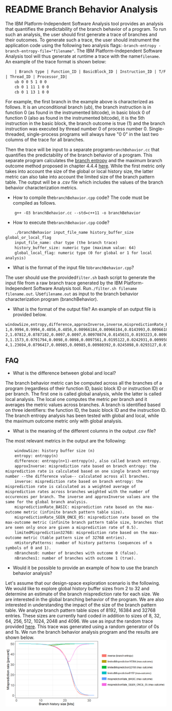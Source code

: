 # README Branch Behavior Analysis

The IBM Platform-Independent Software Analysis tool provides an analysis that quantifies the predictability of the branch behavior of a program. To run such an analysis, the user should first generate a trace of branches and their outcomes. To generate such a trace, the user should instrument the application code using the following two analysis flags:```-branch-entropy -branch-entropy-file="filename"```. The IBM Platform-Independent Software Analysis tool will thus generate at runtime a trace with the name```filename```. An example of the trace format is shown below:

```
    | Branch type | Function_ID | BasicBlock_ID | Instruction_ID | T/F | Thread_ID | Processor_ID|
    ub 0 0 5 1 0 0
    cb 0 1 11 1 0 0
    cb 0 1 13 1 0 0
```

For example, the first branch in the example above is characterized as follows. It is an unconditional branch (ub), the branch instruction is in function 0 (as found in the instrumented bitcode), in basic block 0 of function 0 (also as found in the instrumented bitcode), it is the 5th instruction in the basic block, the branch outcome is true (1) and the branch instruction was executed by thread number 0 of process number 0. Single-threaded, single-process programs will always have "0 0" in the last two columns of the trace for all branches. 

Then the trace will be input to a separate program```branchBehavior.cc``` that quantifies the predictability of the branch behavior of a program. This separate program calculates the [branch entropy](https://link.springer.com/chapter/10.1007/978-3-540-78153-0_21) and the maximum branch outcome method proposed in chapter 4.4.4 [here](https://doi.org/10.3929/ethz-b-000212482). While the first metric only takes into account the size of the global or local history size, the latter metric can also take into account the limited size of the branch pattern table. The output will be a .csv file which includes the values of the branch behavior characterization metrics. 


- How to compile the```branchBehavior.cpp``` code? The code must be compiled as follows.
```
    g++ -O3 branchBehavior.cc --std=c++11 -o branchBehavior
```

- How to execute the```branchBehavior.cpp``` code?
```
    ./branchBehavior input_file_name history_buffer_size global_or_local_flag
    input_file_name: char type (the branch trace)
    history_buffer_size: numeric type (maximum value: 64)
    global_local_flag: numeric type (0 for global or 1 for local analysis)
```

- What is the format of the input file to```branchBehavior.cpp```?

The user should use the provided```filter.sh``` bash script to generate the input file from a raw branch trace generated by the IBM Platform-Independent Software Analysis tool. Run```./filter.sh filename filename.out```. Use```filename.out``` as input to the branch behavior characterization program (branchBehavior).
    
- What is the format of the output file? An example of an output file is provided below. 
```    
windowSize,entropy,difference,approxInverse,inverse,mispredictionRate_BASIC,mispredictionRate_SEEN_ONCE_05,mispredictionRate_SEEN_FIRST_05,mispredictionRate_SEEN_ONCE_DISCARDED,mispredictionRate_SEEN_FIRST_DISCARDED,limitedMisprediction32768,limitedFractionNotStored32768,limitedMisprediction16384,limitedFractionNotStored16384,limitedMisprediction8192,limitedFractionNotStored8192,limitedMisprediction4096,limitedFractionNotStored4096,limitedMisprediction2048,limitedFractionNotStored2048,limitedMisprediction1024,limitedFractionNotStored1024,limitedMisprediction512,limitedFractionNotStored512,limitedMisprediction256,limitedFractionNotStored256,limitedMisprediction64,limitedFractionNotStored64,limitedMisprediction32,limitedFractionNotStored32,limitedMisprediction8,limitedFractionNotStored8,nHistoryPatterns,nBranches0,nBranches1,nBranchesMore
1,0.9994,0.9994,0.4856,0.4856,0.00966184,0.00966184,0.0143993,0.00966184,0.00966178,0.0144928,0,0.0144928,0,0.0144928,0,0.0144928,0,0.0144928,0,0.0144928,0,0.0144928,0,0.0144928,0,0.0144928,0,0.0144928,0,0.0144928,0,2,0,0,2
2,1.07812,0.0787182,0.0097,0.0097,0.00970874,0.0145631,0.0193223,0.00980392,0.00980388,0.0194175,0,0.0194175,0,0.0194175,0,0.0194175,0,0.0194175,0,0.0194175,0,0.0194175,0,0.0194175,0,0.0194175,0,0.0194175,0,0.0194175,0,4,0,2,2
3,1.1573,0.0791794,0.0098,0.0098,0.0097561,0.0195122,0.0242931,0.00995025,0.00995023,0.0243902,0,0.0243902,0,0.0243902,0,0.0243902,0,0.0243902,0,0.0243902,0,0.0243902,0,0.0243902,0,0.0243902,0,0.0243902,0,0.0243902,0,6,0,4,2
4,1.23694,0.0796417,0.00985,0.00985,0.00980392,0.0245098,0.0293127,0.010101,0.010101,0.0294118,0,0.0294118,0,0.0294118,0,0.0294118,0,0.0294118,0,0.0294118,0,0.0294118,0,0.0294118,0,0.0294118,0,0.0294118,0,0.0294118,0,8,0,6,2
```


## FAQ

- What is the difference between global and local? 

The branch behavior metric can be computed across all the branches of a program (regardless of their function ID, basic block ID or instruction ID) or per branch. The first one is called global analysis, while the latter is called local analysis. The local one computes the metric per branch and it averages the metric values across branches. A branch is identified based on three identifiers: the function ID, the basic block ID and the instruction ID. The branch entropy analysis has been tested with global and local, while the maximum outcome metric only with global analysis.
    
- What is the meaning of the different columns in the output .csv file? 

The most relevant metrics in the output are the following:
```
    windowSize: history buffer size (n)
    entropy: entropy(n)
    difference: entropy(n+1)-entropy(n), also called branch entropy.
    approxInverse: misprediction rate based on branch entropy: the misprediction rate is calculated based on one single branch entropy number --the difference value-- calculated across all branches.
    inverse: misprediction rate based on branch entropy: the misprediction rate is calculated as a weighted average of misprediction rates across branches weighted with the number of occurences per branch. The inverse and approxInverse values are the same for the global branch analysis.
    mispredictionRate_BASIC: misprediction rate based on the max-outcome metric (infinite branch pattern table size).   
    mispredictionRate_SEEN_ONCE_05: misprediction rate based on the max-outcome metric (infinite branch pattern table size, branches that are seen only once are given a misprediction rate of 0.5).   
    limitedMisprediction32768: misprediction rate based on the max-outcome metric (table pattern size of 32768 entries).   
    nHistoryPatterns: number of history patterns (sequences of n symbols of 0 and 1).
    nBranches0: number of branches with outcome 0 (false).
    nBranches1: number of branches with outcome 1 (true).
``` 

- Would it be possible to provide an example of how to use the branch behavior analysis?
    
Let's assume that our design-space exploration scenario is the following. We would like to explore global history buffer sizes from 2 to 32 and determine an estimate of the branch misprediction rate for each size. We are interested in the global branching behavior of the program. We are also interested in understanding the impact of the size of the branch pattern table. We analyze branch pattern table sizes of 8192, 16384 and 32768 entries. These sizes are currently hard coded in addition to sizes of 8, 32, 64, 256, 512, 1024, 2048 and 4096. We use as input the random trace provided [here](https://github.com/exabounds/ibm-pisa/blob/master/branch-analysis/random_10M.test.trace.gz). This trace was generated using a random generator of 0s and 1s. We run the branch behavior analysis program and the results are shown below. ![here](random_branching_characterization.png)
